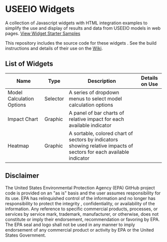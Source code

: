 # USEEIO Widgets

A collection of Javascript widgets with HTML integration examples
to simplify the use and display of results and data from USEEIO models
in web pages. [View Widget Starter Samples](https://model.earth/io/charts/)

This repository includes the source code for these widgets
. See the build instructions and details of their use on the [Wiki](https://github.com/USEPA/useeio-widgets/wiki/).

## List of Widgets

|Name|Type|Description|Details on Use|
|---|---|---|---|
| Model Calculation Options| Selector| A series of dropdown menus to select model calculation options||
| Impact Chart| Graphic| A panel of bar charts of relative impact for each available indicator||
| Heatmap| Graphic| A sortable, colored chart of sectors by indicators showing relative impacts of sectors for each available indicator||

## Disclaimer

The United States Environmental Protection Agency (EPA) GitHub project code is provided on an "as is" basis
and the user assumes responsibility for its use.  EPA has relinquished control of the information and no longer
has responsibility to protect the integrity , confidentiality, or availability of the information.  Any
reference to specific commercial products, processes, or services by service mark, trademark, manufacturer,
or otherwise, does not constitute or imply their endorsement, recommendation or favoring by EPA.  The EPA seal
and logo shall not be used in any manner to imply endorsement of any commercial product or activity by EPA or
the United States Government.
